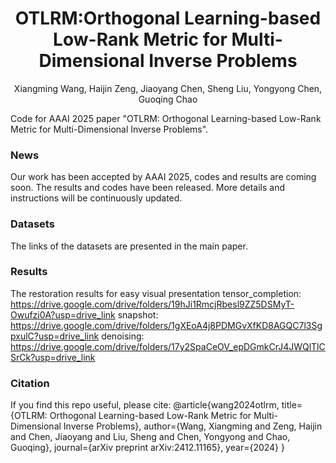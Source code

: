 <div align="center">

# OTLRM:Orthogonal Learning-based Low-Rank Metric for Multi-Dimensional Inverse Problems
Xiangming Wang, Haijin Zeng, Jiaoyang Chen, Sheng Liu, Yongyong Chen, Guoqing Chao
</div>

Code for AAAI 2025 paper "OTLRM: Orthogonal Learning-based Low-Rank Metric for Multi-Dimensional Inverse Problems".

### News
Our work has been accepted by AAAI 2025, codes and results are coming soon.
The results and codes have been released. More details and instructions will be continuously updated.

### Datasets
The links of the datasets are presented in the main paper.

### Results
The restoration results for easy visual presentation
tensor_completion: https://drive.google.com/drive/folders/19hJi1RmcjRbesl9ZZ5DSMyT-Owufzi0A?usp=drive_link
snapshot: https://drive.google.com/drive/folders/1gXEoA4j8PDMGvXfKD8AGQC7l3SgpxulC?usp=drive_link
denoising: https://drive.google.com/drive/folders/17y2SpaCeOV_epDGmkCrJ4JWQlTlCSrCk?usp=drive_link

### Citation
If you find this repo useful, please cite:
@article{wang2024otlrm,
  title={OTLRM: Orthogonal Learning-based Low-Rank Metric for Multi-Dimensional Inverse Problems},
  author={Wang, Xiangming and Zeng, Haijin and Chen, Jiaoyang and Liu, Sheng and Chen, Yongyong and Chao, Guoqing},
  journal={arXiv preprint arXiv:2412.11165},
  year={2024}
}